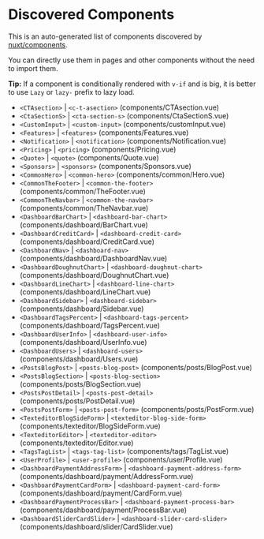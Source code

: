 # Discovered Components

This is an auto-generated list of components discovered by [nuxt/components](https://github.com/nuxt/components).

You can directly use them in pages and other components without the need to import them.

**Tip:** If a component is conditionally rendered with `v-if` and is big, it is better to use `Lazy` or `lazy-` prefix to lazy load.

- `<CTAsection>` | `<c-t-asection>` (components/CTAsection.vue)
- `<CtaSectionS>` | `<cta-section-s>` (components/CtaSectionS.vue)
- `<CustomInput>` | `<custom-input>` (components/customInput.vue)
- `<Features>` | `<features>` (components/Features.vue)
- `<Notification>` | `<notification>` (components/Notification.vue)
- `<Pricing>` | `<pricing>` (components/Pricing.vue)
- `<Quote>` | `<quote>` (components/Quote.vue)
- `<Sponsors>` | `<sponsors>` (components/Sponsors.vue)
- `<CommonHero>` | `<common-hero>` (components/common/Hero.vue)
- `<CommonTheFooter>` | `<common-the-footer>` (components/common/TheFooter.vue)
- `<CommonTheNavbar>` | `<common-the-navbar>` (components/common/TheNavbar.vue)
- `<DashboardBarChart>` | `<dashboard-bar-chart>` (components/dashboard/BarChart.vue)
- `<DashboardCreditCard>` | `<dashboard-credit-card>` (components/dashboard/CreditCard.vue)
- `<DashboardNav>` | `<dashboard-nav>` (components/dashboard/DashboardNav.vue)
- `<DashboardDoughnutChart>` | `<dashboard-doughnut-chart>` (components/dashboard/DoughnutChart.vue)
- `<DashboardLineChart>` | `<dashboard-line-chart>` (components/dashboard/LineChart.vue)
- `<DashboardSidebar>` | `<dashboard-sidebar>` (components/dashboard/Sidebar.vue)
- `<DashboardTagsPercent>` | `<dashboard-tags-percent>` (components/dashboard/TagsPercent.vue)
- `<DashboardUserInfo>` | `<dashboard-user-info>` (components/dashboard/UserInfo.vue)
- `<DashboardUsers>` | `<dashboard-users>` (components/dashboard/Users.vue)
- `<PostsBlogPost>` | `<posts-blog-post>` (components/posts/BlogPost.vue)
- `<PostsBlogSection>` | `<posts-blog-section>` (components/posts/BlogSection.vue)
- `<PostsPostDetail>` | `<posts-post-detail>` (components/posts/PostDetail.vue)
- `<PostsPostForm>` | `<posts-post-form>` (components/posts/PostForm.vue)
- `<TexteditorBlogSideForm>` | `<texteditor-blog-side-form>` (components/texteditor/BlogSideForm.vue)
- `<TexteditorEditor>` | `<texteditor-editor>` (components/texteditor/Editor.vue)
- `<TagsTagList>` | `<tags-tag-list>` (components/tags/TagList.vue)
- `<UserProfile>` | `<user-profile>` (components/user/Profile.vue)
- `<DashboardPaymentAddressForm>` | `<dashboard-payment-address-form>` (components/dashboard/payment/AddressForm.vue)
- `<DashboardPaymentCardForm>` | `<dashboard-payment-card-form>` (components/dashboard/payment/CardForm.vue)
- `<DashboardPaymentProcessBar>` | `<dashboard-payment-process-bar>` (components/dashboard/payment/ProcessBar.vue)
- `<DashboardSliderCardSlider>` | `<dashboard-slider-card-slider>` (components/dashboard/slider/CardSlider.vue)
